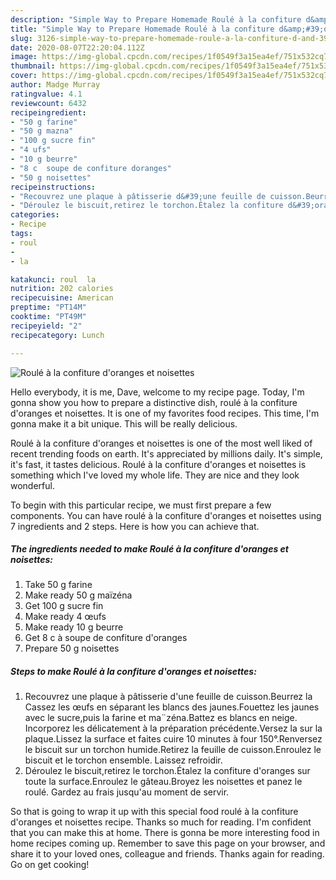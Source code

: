 ```yaml
---
description: "Simple Way to Prepare Homemade Roulé à la confiture d&amp;#39;oranges et noisettes"
title: "Simple Way to Prepare Homemade Roulé à la confiture d&amp;#39;oranges et noisettes"
slug: 3126-simple-way-to-prepare-homemade-roule-a-la-confiture-d-and-39-oranges-et-noisettes
date: 2020-08-07T22:20:04.112Z
image: https://img-global.cpcdn.com/recipes/1f0549f3a15ea4ef/751x532cq70/roule-a-la-confiture-doranges-et-noisettes-photo-principale-de-la-recette.jpg
thumbnail: https://img-global.cpcdn.com/recipes/1f0549f3a15ea4ef/751x532cq70/roule-a-la-confiture-doranges-et-noisettes-photo-principale-de-la-recette.jpg
cover: https://img-global.cpcdn.com/recipes/1f0549f3a15ea4ef/751x532cq70/roule-a-la-confiture-doranges-et-noisettes-photo-principale-de-la-recette.jpg
author: Madge Murray
ratingvalue: 4.1
reviewcount: 6432
recipeingredient:
- "50 g farine"
- "50 g mazna"
- "100 g sucre fin"
- "4 ufs"
- "10 g beurre"
- "8 c  soupe de confiture doranges"
- "50 g noisettes"
recipeinstructions:
- "Recouvrez une plaque à pâtisserie d&#39;une feuille de cuisson.Beurrez la Cassez les œufs en séparant les blancs des jaunes.Fouettez les jaunes avec le sucre,puis la farine et ma¨zéna.Battez es blancs en neige. Incorporez les délicatement à la préparation précédente.Versez la sur la plaque.Lissez la surface et faites cuire 10 minutes à four 150°.Renversez le biscuit sur un torchon humide.Retirez la feuille de cuisson.Enroulez le biscuit et le torchon ensemble. Laissez refroidir."
- "Déroulez le biscuit,retirez le torchon.Étalez la confiture d&#39;oranges sur toute la surface.Enroulez le gâteau.Broyez les noisettes et panez le roulé. Gardez au frais jusqu&#39;au moment de servir."
categories:
- Recipe
tags:
- roul
- 
- la

katakunci: roul  la 
nutrition: 202 calories
recipecuisine: American
preptime: "PT14M"
cooktime: "PT49M"
recipeyield: "2"
recipecategory: Lunch

---
```



![Roulé à la confiture d&#39;oranges et noisettes](https://img-global.cpcdn.com/recipes/1f0549f3a15ea4ef/751x532cq70/roule-a-la-confiture-doranges-et-noisettes-photo-principale-de-la-recette.jpg)

Hello everybody, it is me, Dave, welcome to my recipe page. Today, I'm gonna show you how to prepare a distinctive dish, roulé à la confiture d&#39;oranges et noisettes. It is one of my favorites food recipes. This time, I'm gonna make it a bit unique. This will be really delicious.



Roulé à la confiture d&#39;oranges et noisettes is one of the most well liked of recent trending foods on earth. It's appreciated by millions daily. It's simple, it's fast, it tastes delicious. Roulé à la confiture d&#39;oranges et noisettes is something which I've loved my whole life. They are nice and they look wonderful.


To begin with this particular recipe, we must first prepare a few components. You can have roulé à la confiture d&#39;oranges et noisettes using 7 ingredients and 2 steps. Here is how you can achieve that.

<!--inarticleads1-->

##### The ingredients needed to make Roulé à la confiture d&#39;oranges et noisettes:

1. Take 50 g farine
1. Make ready 50 g maïzéna
1. Get 100 g sucre fin
1. Make ready 4 œufs
1. Make ready 10 g beurre
1. Get 8 c à soupe de confiture d&#39;oranges
1. Prepare 50 g noisettes




<!--inarticleads2-->

##### Steps to make Roulé à la confiture d&#39;oranges et noisettes:

1. Recouvrez une plaque à pâtisserie d&#39;une feuille de cuisson.Beurrez la Cassez les œufs en séparant les blancs des jaunes.Fouettez les jaunes avec le sucre,puis la farine et ma¨zéna.Battez es blancs en neige. Incorporez les délicatement à la préparation précédente.Versez la sur la plaque.Lissez la surface et faites cuire 10 minutes à four 150°.Renversez le biscuit sur un torchon humide.Retirez la feuille de cuisson.Enroulez le biscuit et le torchon ensemble. Laissez refroidir.
1. Déroulez le biscuit,retirez le torchon.Étalez la confiture d&#39;oranges sur toute la surface.Enroulez le gâteau.Broyez les noisettes et panez le roulé. Gardez au frais jusqu&#39;au moment de servir.




So that is going to wrap it up with this special food roulé à la confiture d&#39;oranges et noisettes recipe. Thanks so much for reading. I'm confident that you can make this at home. There is gonna be more interesting food in home recipes coming up. Remember to save this page on your browser, and share it to your loved ones, colleague and friends. Thanks again for reading. Go on get cooking!
